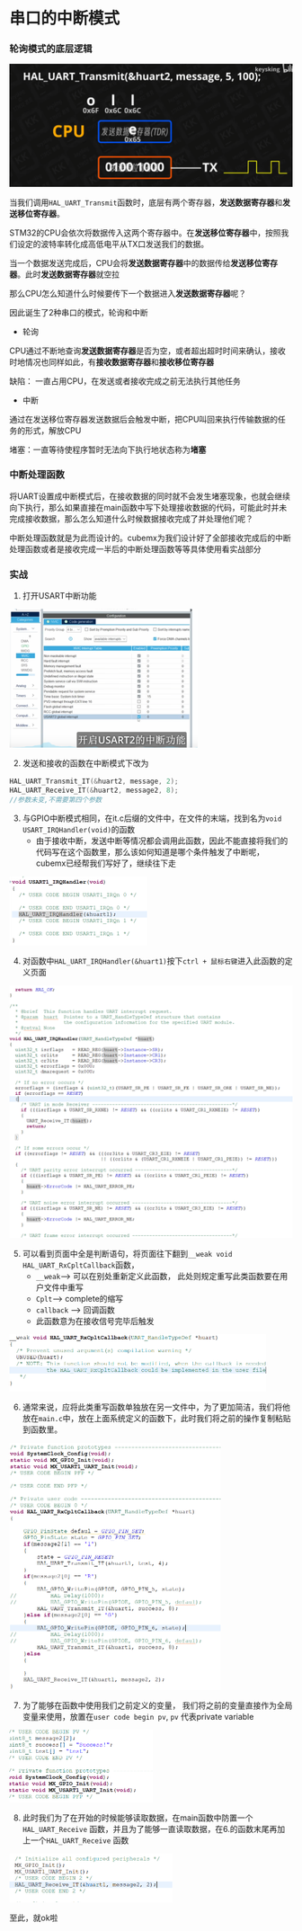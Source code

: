 # 串口的中断模式

### 轮询模式的底层逻辑

![image-20240111215855040](.assets/image-20240111215855040.png)

当我们调用`HAL_UART_Transmit`函数时，底层有两个寄存器，**发送数据寄存器**和**发送移位寄存器**。

STM32的CPU会依次将数据传入这两个寄存器中。在**发送移位寄存器**中，按照我们设定的波特率转化成高低电平从TX口发送我们的数据。

当一个数据发送完成后，CPU会将**发送数据寄存器**中的数据传给**发送移位寄存器**。此时**发送数据寄存器**就空拉

那么CPU怎么知道什么时候要传下一个数据进入**发送数据寄存器**呢？

因此诞生了2种串口的模式，轮询和中断

* 轮询

CPU通过不断地查询**发送数据寄存器**是否为空，或者超出超时时间来确认，接收时地情况也同样如此，有**接收数据寄存器**和**接收移位寄存器**

缺陷： 一直占用CPU，在发送或者接收完成之前无法执行其他任务

* 中断

通过在发送移位寄存器发送数据后会触发中断，把CPU叫回来执行传输数据的任务的形式，解放CPU

堵塞：一直等待使程序暂时无法向下执行地状态称为**堵塞**

### 中断处理函数

将UART设置成中断模式后，在接收数据的同时就不会发生堵塞现象，也就会继续向下执行，那么如果直接在main函数中写下处理接收数据的代码，可能此时并未完成接收数据，那么怎么知道什么时候数据接收完成了并处理他们呢？

中断处理函数就是为此而设计的。cubemx为我们设计好了全部接收完成后的中断处理函数或者是接收完成一半后的中断处理函数等等具体使用看实战部分

### 实战

1. 打开USART中断功能

<img src=".assets/image-20240111221230073.png" alt="image-20240111221230073" style="zoom:50%;" />

2. 发送和接收的函数在中断模式下改为

```c++
HAL_UART_Transmit_IT(&huart2, message, 2);
HAL_UART_Receive_IT(&huart2, message2, 8);
//参数未变,不需要第四个参数
```

3. 与GPIO中断模式相同，在it.c后缀的文件中，在文件的末端，找到名为`void USART_IRQHandler(void)`的函数
	* 由于接收中断，发送中断等情况都会调用此函数，因此不能直接将我们的代码写在这个函数里，那么该如何知道是哪个条件触发了中断呢，cubemx已经帮我们写好了，继续往下走

<img src=".assets/image-20240111235836567.png" alt="image-20240111235836567" style="zoom:50%;" />

4. 对函数中`HAL_UART_IRQHandler(&huart1)`按下`ctrl + 鼠标右键`进入此函数的定义页面

<img src=".assets/image-20240112000233188.png" alt="image-20240112000233188" style="zoom:50%;" />

5. 可以看到页面中全是判断语句，将页面往下翻到`__weak void HAL_UART_RxCpltCallback`函数，
	* `__weak`--> 可以在别处重新定义此函数， 此处则规定重写此类函数要在用户文件中重写
	* `Cplt`--> complete的缩写
	* `callback` --> 回调函数
	* 此函数意为在接收信号完毕后触发

<img src=".assets/image-20240112000722110.png" alt="image-20240112000722110" style="zoom:50%;" />

6. 通常来说，应将此类重写函数单独放在另一文件中，为了更加简洁，我们将他放在`main.c`中，放在上面系统定义的函数下，此时我们将之前的操作复制粘贴到函数里。

<img src=".assets/image-20240112000843369.png" alt="image-20240112000843369" style="zoom:50%;" />

7. 为了能够在函数中使用我们之前定义的变量， 我们将之前的变量直接作为全局变量来使用，放置在`user code begin pv`, `pv` 代表private variable

<img src=".assets/image-20240112001130406.png" alt="image-20240112001130406" style="zoom:50%;" />

8. 此时我们为了在开始的时候能够读取数据，在main函数中防置一个`HAL_UART_Receive` 函数，并且为了能够一直读取数据，在6.的函数末尾再加上一个`HAL_UART_Receive` 函数

<img src=".assets/image-20240112001359016.png" alt="image-20240112001359016" style="zoom:50%;" />

至此，就ok啦